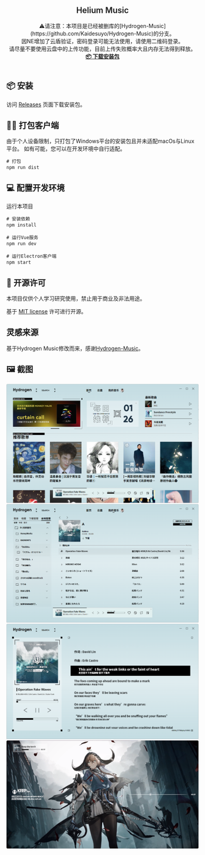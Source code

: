 <br />
<p align="center">

  <h2 align="center" style="font-weight: 600">Helium Music</h2>

  <p align="center">
    ⚠️请注意：本项目是已经被删库的[Hydrogen-Music](https://github.com/Kaidesuyo/Hydrogen-Music)的分支。
    <br />
    因NE增加了云盾验证，密码登录可能无法使用，请使用二维码登录。
    <br />
    请尽量不要使用云盘中的上传功能，目前上传失败概率大且内存无法得到释放。
    <br />
    <a href="#%EF%B8%8F-安装" target="blank"><strong>📦️ 下载安装包</strong></a>
    <br />
    <br />
  </p>
</p>

## 📦️ 安装

访问 [Releases](https://github.com/mtr-static-official/Helium-Music/releases)
页面下载安装包。

## 👷‍♂️ 打包客户端

由于个人设备限制，只打包了Windows平台的安装包且并未适配macOs与Linux平台。
如有可能，您可以在开发环境中自行适配。

```shell
# 打包
npm run dist
```

## :computer: 配置开发环境

运行本项目

```shell
# 安装依赖
npm install

# 运行Vue服务
npm run dev

# 运行Electron客户端
npm start
```

## 📜 开源许可

本项目仅供个人学习研究使用，禁止用于商业及非法用途。

基于 [MIT license](https://opensource.org/licenses/MIT) 许可进行开源。

## 灵感来源

基于Hydrogen Music修改而来，感谢[Hydrogen-Music](https://github.com/Kaidesuyo/Hydrogen-Music)。


## 🖼️ 截图

![home][home-screenshot]
![playlist][playlist-screenshot]
![lyric][lyric-screenshot]
![music_video][music_video-screenshot]

<!-- MARKDOWN LINKS & IMAGES -->
<!-- https://www.markdownguide.org/basic-syntax/#reference-style-links -->

[home-screenshot]: img/home.png
[playlist-screenshot]: img/playlist.png
[lyric-screenshot]: img/lyric.png
[music_video-screenshot]: img/music_video.png
